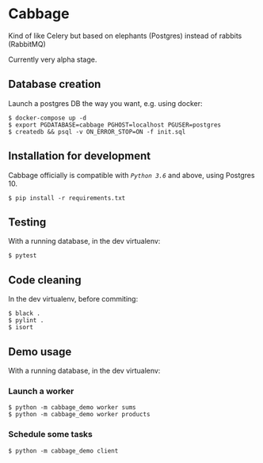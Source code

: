 # Cabbage

Kind of like Celery but based on elephants (Postgres) instead of rabbits (RabbitMQ)

Currently very alpha stage.

## Database creation

Launch a postgres DB the way you want, e.g. using docker:

```console
$ docker-compose up -d
$ export PGDATABASE=cabbage PGHOST=localhost PGUSER=postgres
$ createdb && psql -v ON_ERROR_STOP=ON -f init.sql
```

## Installation for development

Cabbage officially is compatible with *``Python 3.6``* and above, using Postgres 10.

```console
$ pip install -r requirements.txt
```

## Testing

With a running database, in the dev virtualenv:

```console
$ pytest
```

## Code cleaning

In the dev virtualenv, before commiting:

```console
$ black .
$ pylint .
$ isort
```

## Demo usage

With a running database, in the dev virtualenv:

### Launch a worker

```console
$ python -m cabbage_demo worker sums
$ python -m cabbage_demo worker products
```

### Schedule some tasks

```console
$ python -m cabbage_demo client
```
